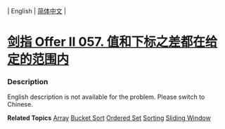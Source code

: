 | English | [简体中文](README.md) |

# [剑指 Offer II 057. 值和下标之差都在给定的范围内](https://leetcode.cn/problems/7WqeDu)
 ### Description
<p>English description is not available for the problem. Please switch to Chinese.</p>

**Related Topics**  [Array](https://leetcode.cn/tag/array) [Bucket Sort](https://leetcode.cn/tag/bucket-sort) [Ordered Set](https://leetcode.cn/tag/ordered-set) [Sorting](https://leetcode.cn/tag/sorting) [Sliding Window](https://leetcode.cn/tag/sliding-window) 